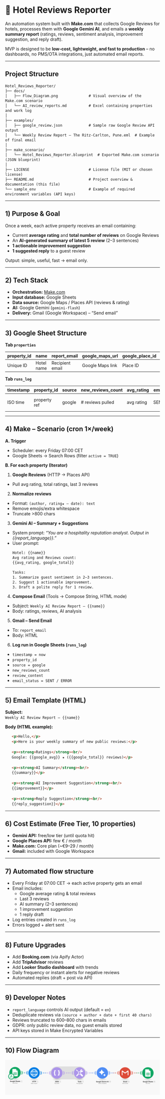 # 🏨 Hotel Reviews Reporter

An automation system built with **Make.com** that collects Google Reviews for hotels, processes them with **Google Gemini AI**, and emails a **weekly summary report** (ratings, reviews, sentiment analysis, improvement suggestion, and reply draft).  

MVP is designed to be **low-cost, lightweight, and fast to production** – no dashboards, no PMS/OTA integrations, just automated email reports.

---

## Project Structure

```
Hotel_Reviews_Reporter/
├── docs/
│   ├── Flow_Diagram.png              # Visual overview of the Make.com scenario
│   └── AI_review_reports.md          # Excel containing properties and work log
│
├── examples/
│   ├── google_review.json            # Sample raw Google Review API output
│   └── Weekly Review Report – The Ritz-Carlton, Pune.eml  # Example of final email
│
├── make_scenario/
│   └── Hotel_Reviews_Reporter.blueprint  # Exported Make.com scenario (JSON blueprint)
│
├── LICENSE                           # License file (MIT or chosen license)
├── README.md                         # Project overview & documentation (this file)
└── sample_env                        # Example of required environment variables (API keys)
```

---

## 1) Purpose & Goal 

Once a week, each active property receives an email containing:

- Current **average rating** and **total number of reviews** on Google Reviews  
- An **AI-generated summary of latest 5 review** (2–3 sentences)  
- **1 actionable improvement suggestion**  
- **1 suggested reply** to a guest review  

Output: simple, useful, fast → email only.  

---

## 2) Tech Stack

- **Orchestration:** [Make.com](https://www.make.com/)  
- **Input database:** Google Sheets  
- **Data source:** Google Maps / Places API (reviews & rating)  
- **AI:** Google Gemini (`gemini-flash`)  
- **Delivery:** Gmail (Google Workspace) – “Send email”  

---

## 3) Google Sheet Structure

**Tab `properties`**  

| property_id | name | report_email | google_maps_url | google_place_id | report_language | active |
|-------------|------|--------------|-----------------|-----------------|-----------------|--------|
| Unique ID   | Hotel name | Recipient email | Google Maps link | Place ID | en/de/it/sl | TRUE/FALSE |

**Tab `runs_log`**  

| timestamp | property_id | source | new_reviews_count | avg_rating | email_status | notes |
|-----------|-------------|--------|-------------------|------------|--------------|-------|
| ISO time  | property ref | google | # reviews pulled  | avg rating | SENT/ERROR   | error msg if any |

---

## 4) Make – Scenario (cron 1×/week)

**A. Trigger**  
- Scheduler: every Friday 07:00 CET  
- Google Sheets → Search Rows (filter `active = TRUE`)  

**B. For each property (Iterator)**  

   1. **Google Reviews** (HTTP → Places API)  
   - Pull avg rating, total ratings, last 3 reviews  

   2. **Normalize reviews**  
   - Format: `(author, rating★ – date): text`  
   - Remove emojis/extra whitespace  
   - Truncate >800 chars  

   3. **Gemini AI – Summary + Suggestions**  
   - System prompt: *“You are a hospitality reputation analyst. Output in {{report_language}}.”*  
   - User prompt:
     ```
     Hotel: {{name}}
     Avg rating and Reviews count:
     {{avg_rating, google_total}}

     Tasks:
     1. Summarize guest sentiment in 2–3 sentences.
     2. Suggest 1 actionable improvement.
     3. Draft a polite reply for 1 review.
     ```  

   4. **Compose Email** (Tools → Compose String, HTML mode)  
   - Subject: `Weekly AI Review Report – {{name}}`  
   - Body: ratings, reviews, AI analysis  

   5. **Gmail – Send Email**  
   - To: `report_email`  
   - Body: HTML  

   6. **Log run in Google Sheets (`runs_log`)**  
   - `timestamp = now`  
   - `property_id`  
   - `source = google`  
   - `new_reviews_count`  
   - `review_content`  
   - `email_status = SENT / ERROR`  
---

## 5) Email Template (HTML)

**Subject:**  
`Weekly AI Review Report – {{name}}`  

**Body (HTML example):**  

```html
   <p>Hello,</p>
   <p>Here is your weekly summary of new public reviews:</p>

   <p><strong>Ratings</strong><br/>
   Google: {{google_avg}} ★ ({{google_total}} reviews)</p>

   <p><strong>AI Summary</strong><br/>
   {{summary}}</p>

   <p><strong>AI Improvement Suggestion</strong><br/>
   {{improvement}}</p>

   <p><strong>Reply Suggestion</strong><br/>
   {{reply_suggestion}}</p>
```
---

## 6) Cost Estimate (Free Tier, 10 properties)

- **Gemini API:** free/low tier (until quota hit)  
- **Google Places API:** few € / month  
- **Make.com:** Core plan (~€9–29 / month)  
- **Gmail:** included with Google Workspace  

---

## 7) Automated flow structure

- Every Friday at 07:00 CET → each active property gets an email  
- Email includes:  
  - Google average rating & total reviews  
  - Last 3 reviews  
  - AI summary (2–3 sentences)  
  - 1 improvement suggestion  
  - 1 reply draft  
- Log entries created in `runs_log`  
- Errors logged + alert sent  

---

## 8) Future Upgrades

- Add **Booking.com** (via Apify Actor)  
- Add **TripAdvisor** reviews  
- Add **Looker Studio dashboard** with trends  
- Daily frequency or instant alerts for negative reviews  
- Automated replies (draft + post via API)  

---

## 9) Developer Notes

- `report_language` controls AI output (default = `en`)  
- Deduplicate reviews via `(source + author + date + first 40 chars)`  
- Reviews truncated to 600–800 chars in emails  
- GDPR: only public review data, no guest emails stored  
- API keys stored in Make Encrypted Variables  

---

## 10) Flow Diagram

![Flow Diagram](docs/Flow_Diagram.png)